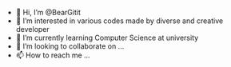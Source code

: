 - 👋 Hi, I’m @BearGitit
- 👀 I’m interested in various codes made by diverse and creative developer  
- 🌱 I’m currently learning Computer Science at university 
- 💞️ I’m looking to collaborate on ...
- 📫 How to reach me ...

<!---
BearGitit/BearGitit is a ✨ special ✨ repository because its `README.md` (this file) appears on your GitHub profile.
You can click the Preview link to take a look at your changes.
--->
